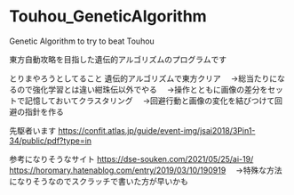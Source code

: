 # Touhou_GeneticAlgorithm

Genetic Algorithm to try to beat Touhou

東方自動攻略を目指した遺伝的アルゴリズムのプログラムです

とりまやろうとしてること
遺伝的アルゴリズムで東方クリア
　→総当たりになるので強化学習とは違い紺珠伝以外でやる
　→操作とともに画像の差分をセットで記憶しておいてクラスタリング
　→回避行動と画像の変化を結びつけて回避の指針を作る

先駆者います
https://confit.atlas.jp/guide/event-img/jsai2018/3Pin1-34/public/pdf?type=in

参考になりそうなサイト
https://dse-souken.com/2021/05/25/ai-19/
https://horomary.hatenablog.com/entry/2019/03/10/190919
　→特殊な方法になりそうなのでスクラッチで書いた方が早いかも
